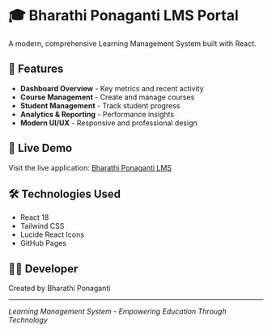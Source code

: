 # 🎓 Bharathi Ponaganti LMS Portal

A modern, comprehensive Learning Management System built with React.

## 🌟 Features

- **Dashboard Overview** - Key metrics and recent activity
- **Course Management** - Create and manage courses
- **Student Management** - Track student progress
- **Analytics & Reporting** - Performance insights
- **Modern UI/UX** - Responsive and professional design

## 🚀 Live Demo

Visit the live application: [Bharathi Ponaganti LMS](https://YOUR_USERNAME.github.io/bharathi-ponaganti-lms)

## 🛠️ Technologies Used

- React 18
- Tailwind CSS
- Lucide React Icons
- GitHub Pages

## 👨‍💻 Developer

Created by Bharathi Ponaganti

---

*Learning Management System - Empowering Education Through Technology*
